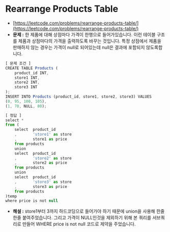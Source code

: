 # **Rearrange Products Table**

- [https://leetcode.com/problems/rearrange-products-table/](https://leetcode.com/problems/rearrange-products-table/)
- **문제 :** 한 제품에 대해 상점마다 가격이 한행으로 들어가있습니다. 이런 테이블 구조를 제품과 상점마다의 가격을 출력하도록 바꾸는 것입니다. 특정 상점에서 제품을 판매하지 않는 경우는 가격이 null로 되어있는데 null은 결과에 포함되지 않도록합니다.

```jsx
[ 문제 조건 ]
CREATE TABLE Products (
    product_id INT,
    store1 INT,
    store2 INT,
    store3 INT
);
INSERT INTO Products (product_id, store1, store2, store3) VALUES
(0, 95, 100, 105),
(1, 70, NULL, 80);
```

```jsx
[ 정답 ]
select *
from (
	select	product_id
	,		'store1' as store
	,		store1 as price
	from products
	union
	select	product_id
	,		'store2' as store
	,		store2 as price
	from products
	union
	select	product_id
	,		'store3' as store
	,		store3 as price
	from products
)temp
where price is not null
```

- **해설 :** store1부터 3까지 하드코딩으로 들어가야 하기 때문에 union을 사용해 한줄 한줄 붙여주었습니다. 그리고 가격이 NULL인것을 제외하기 위해 본 쿼리를 서브쿼리로 만들어 WHERE price is not null 코드로 제약을 주었습니다.
